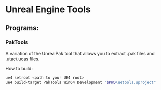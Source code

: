 # Unreal Engine Tools

## Programs:

### PakTools

A variation of the UnrealPak tool that allows you to extract .pak files and .utac/.ucas files.

How to build:

```powershell
ue4 setroot <path to your UE4 root>
ue4 build-target PakTools Win64 Development "$PWD\uetools.uproject"
```
